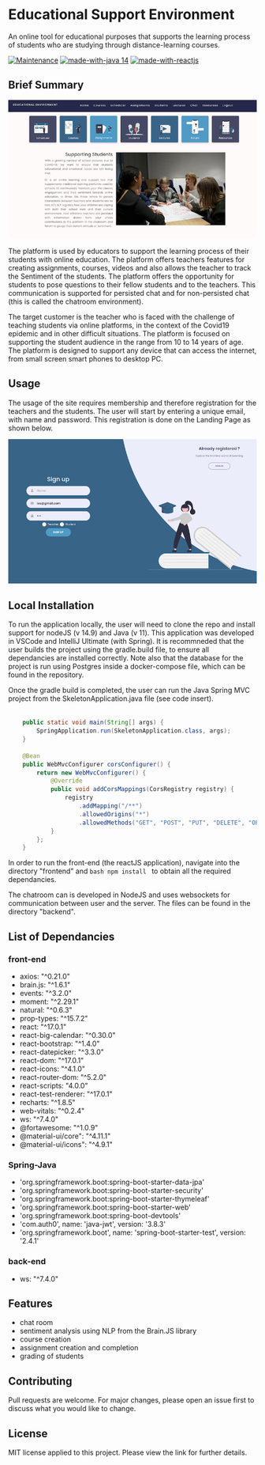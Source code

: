 # Educational Support Environment 

An online tool for educational purposes that supports the learning process of students who are studying through distance-learning courses.


[![Maintenance](https://img.shields.io/badge/Maintained%3F-yes-green.svg)](https://GitHub.com/Naereen/StrapDown.js/graphs/commit-activity)
[![made-with-java 14](https://img.shields.io/badge/Made%20with-Java-1f425f.svg)](https://www.java.com/en/)
[![made-with-reactjs](https://img.shields.io/badge/Made%20with-reactjs-1f425f.svg)](https://reactjs.org/)

## Brief Summary


![alt text](https://github.com/Flea00012/GroupProject-SDArepo/blob/master/homepage.png)

The platform is used by educators to support the learning process of their students with online education. The platform offers teachers features for creating assignments, courses, videos and also allows the teacher to track the Sentiment of the students. The platform offers the opportunity for students to pose questions to their fellow students and to the teachers. This communication is supported for persisted chat and for non-persisted chat (this is called the chatroom environment). 

The target customer is the teacher who is faced with the challenge of teaching students via online platforms, in the context of the Covid19 epidemic and in other difficult situations. The platform is focused on supporting the student audience in the range from 10 to 14 years of age. The platform is designed to support any device that can access the internet, from small screen smart phones to desktop PC.

## Usage

The usage of the site requires membership and therefore registration for the teachers and the students. The user will start by entering a unique email, with name and password. This registration is done on the Landing Page as shown below.


![alt text](https://github.com/Flea00012/GroupProject-SDArepo/blob/master/landingpage.png)


## Local Installation

To run the application locally, the user will need to clone the repo and install support for nodeJS (v 14.9) and Java (v 11). This application was developed in VSCode and IntelliJ Ultimate (with Spring). It is recommneded that the user builds the project using the gradle.build file, to ensure all dependancies are installed correctly. Note also that the database for the project is run using Postgres inside a docker-compose file, which can be found in the repository. 

Once the gradle build is completed, the user can run the Java Spring MVC project from the SkeletonApplication.java file (see code insert).


```java

	public static void main(String[] args) {
		SpringApplication.run(SkeletonApplication.class, args);
	}

	@Bean
	public WebMvcConfigurer corsConfigurer() {
		return new WebMvcConfigurer() {
			@Override
			public void addCorsMappings(CorsRegistry registry) {
				registry
					.addMapping("/**")
					.allowedOrigins("*")
					.allowedMethods("GET", "POST", "PUT", "DELETE", "OPTIONS");
			}
		};
	}
```

In order to run the front-end (the reactJS application), navigate into the directory "frontend" and ```bash npm install ``` to obtain all the required dependancies.

The chatroom can is developed in NodeJS and uses websockets for communication between user and the server. The files can be found in the directory "backend".

## List of Dependancies

### front-end
- axios: "^0.21.0"
- brain.js: "^1.6.1"
- events: "^3.2.0"
- moment: "^2.29.1"
- natural: "^0.6.3"
- prop-types: "^15.7.2"
- react: "^17.0.1"
- react-big-calendar: "^0.30.0"
- react-bootstrap: "^1.4.0"
- react-datepicker: "^3.3.0"
- react-dom: "^17.0.1"
- react-icons: "^4.1.0"
- react-router-dom: "^5.2.0"
- react-scripts: "4.0.0"
- react-test-renderer: "^17.0.1"
- recharts: "^1.8.5"
- web-vitals: "^0.2.4"
- ws: "^7.4.0"
- @fortawesome: "^1.0.9"
- @material-ui/core": "^4.11.1"
- @material-ui/icons": "^4.9.1"

### Spring-Java
- 'org.springframework.boot:spring-boot-starter-data-jpa'
- 'org.springframework.boot:spring-boot-starter-security'
- 'org.springframework.boot:spring-boot-starter-thymeleaf'
- 'org.springframework.boot:spring-boot-starter-web'
- 'org.springframework.boot:spring-boot-devtools'
- 'com.auth0', name: 'java-jwt', version: '3.8.3'
- 'org.springframework.boot', name: 'spring-boot-starter-test', version: '2.4.1'

### back-end
- ws: "^7.4.0"

## Features

- chat room
- sentiment analysis using NLP from the Brain.JS library
- course creation
- assignment creation and completion
- grading of students


## Contributing

Pull requests are welcome. For major changes, please open an issue first to discuss what you would like to change.

## License

MIT license applied to this project. Please view the link for further details.

